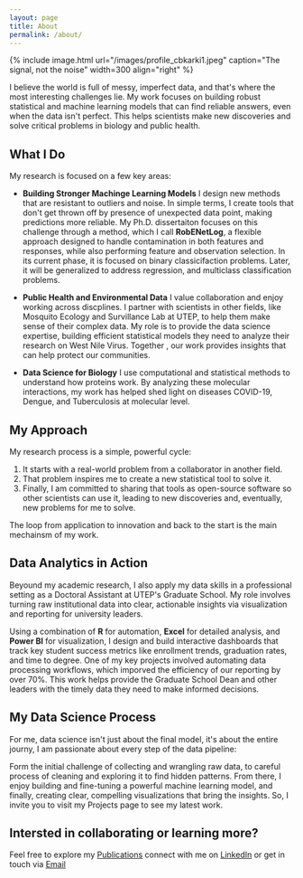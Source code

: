 ```yaml
---
layout: page
title: About
permalink: /about/
---
```


{% include image.html url="/images/profile_cbkarki1.jpeg" caption="The signal, not the noise" width=300 align="right" %}

I believe the world is full of messy, imperfect data, and that's where the most interesting challenges lie. My work focuses on building robust statistical and machine learning
models that can find reliable answers, even when the data isn't perfect. This helps scientists make new discoveries and solve critical problems in biology and public health.

## What I Do
My research is focused on a few key areas:

- **Building Stronger Machinge Learning Models**
  I design new methods that are resistant to outliers and noise. In simple terms, I create tools that don't get thrown off by presence of unexpected data point, making predictions more reliable. My Ph.D. dissertaiton focuses on this challenge through a method, which I call **RobENetLog**, a flexible approach designed to handle contamination in both features and responses, while also performing feature and observation selection. In its current phase, it is focused on binary classicifaction problems. Later, it will be generalized to address regression, and multiclass classification problems.

- **Public Health and Environmental Data**
  I value collaboration and enjoy working across discplines. I partner with scientists in other fields, like Mosquito Ecology and Survillance Lab at UTEP, to help them make sense of their complex data. My role is to provide the data science expertise, building efficient statistical models they need to analyze their research on West Nile Virus. Together , our work
  provides insights that can help protect our communities.
  
- **Data Science for Biology**
I use computational and statistical methods to understand how proteins work. By analyzing these molecular interactions, my work has helped shed light on diseases COVID-19, Dengue, and Tuberculosis at molecular level.

## My Approach
My research process is a simple, powerful cycle:
1. It starts with a real-world problem from a collaborator in another field.
2. That problem inspires me to create a new statistical tool to solve it.
3. Finally, I am committed to sharing that tools as open-source software so other scientists can use it, leading to new discoveries and, eventually, new problems for me to solve.

The loop from application to innovation and back to the start is the main mechainsm of my work.

## Data Analytics in Action
Beyound my academic research, I also apply my data skills in a professional setting as a Doctoral Assistant at UTEP's Graduate School. My role involves turning raw institutional data into clear, actionable insights via visualization and reporting for university leaders.

Using a combination of **R** for automation, **Excel** for detailed analysis, and **Power BI** for visualization, I design and build interactive dashboards that track key student success metrics like enrollment trends, graduation rates, and time to degree. One of my key projects involved automating data processing workflows, which imporved the efficiency of our reporting by over 70%. This work helps provide the Graduate School Dean and other leaders with the  timely data they need to make informed decisions. 

## My Data Science Process
For me, data science isn't just about the final model, it's about the entire journy, I am passionate about every step of the data pipeline:

Form the initial challenge of collecting and wrangling raw data, to careful process of cleaning and exploring it to find hidden patterns. From there, I enjoy building and fine-tuning a powerful machine learning model, and finally, creating clear, compelling visualizations that bring the insights. So, I invite you to visit my Projects page to see my latest work.

## Intersted in collaborating or learning more?
Feel free to explore my  [Publications](https://scholar.google.com/citations?user=_iJLDyIAAAAJ&hl=en) connect with me on [LinkedIn](https://www.linkedin.com/in/chitra-karki-180351171/) or get in touch via [Email](mailto:cbkarki@miners.utep.edu)
